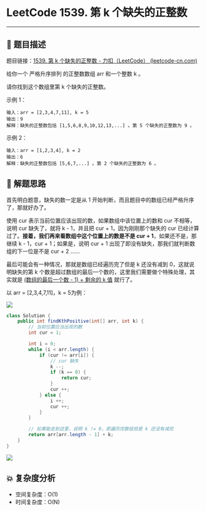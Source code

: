 # LeetCode 1539. 第 k 个缺失的正整数

---

## 📃 题目描述

题目链接：[1539. 第 k 个缺失的正整数 - 力扣（LeetCode） (leetcode-cn.com)](https://leetcode-cn.com/problems/kth-missing-positive-number/)

给你一个 严格升序排列 的正整数数组 arr 和一个整数 k 。

请你找到这个数组里第 k 个缺失的正整数。

示例 1：

```
输入：arr = [2,3,4,7,11], k = 5
输出：9
解释：缺失的正整数包括 [1,5,6,8,9,10,12,13,...] 。第 5 个缺失的正整数为 9 。
```

示例 2：

```
输入：arr = [1,2,3,4], k = 2
输出：6
解释：缺失的正整数包括 [5,6,7,...] 。第 2 个缺失的正整数为 6 。
```

## 🔔 解题思路

首先明白题意，缺失的数一定是从 1 开始判断，而且题目中的数组已经严格升序了，那就好办了。

使用 cur 表示当前位置应该出现的数，如果数组中该位置上的数和 cur 不相等，说明 cur 缺失了，就将 k - 1，并且把 cur + 1，因为刚刚那个缺失的 cur 已经计算过了。**接着，我们再来看数组中这个位置上的数是不是 cur + 1**，如果还不是，那继续 k - 1，cur + 1；如果是，说明 cur + 1 出现了即没有缺失，那我们就判断数组的下一位是不是 cur + 2 ......

最后可能会有一种情况，那就是数组已经遍历完了但是 k 还没有减到 0，这就说明缺失的第 k 个数是超过数组的最后一个数的，这里我们需要做个特殊处理，其实就是 <u>(数组的最后一个数 - 1) + 剩余的 k 值</u> 就行了。

以 arr = [2,3,4,7,11]，k = 5为例：

![](https://gitee.com/veal98/images/raw/master/img/20211010223600.png)

```java
class Solution {
    public int findKthPositive(int[] arr, int k) {
        // 当前位置应当出现的数
        int cur = 1;

        int i = 0;
        while (i < arr.length) {
            if (cur != arr[i]) {
                // cur 缺失
                k --;
                if (k == 0) {
                    return cur;
                }
                cur ++;
            } else {
                i ++;
                cur ++;
            }
        }

        // 如果能走到这里，说明 k != 0，即遍历完数组但是 k 还没有减完
        return arr[arr.length - 1] + k;
    }
}
```

![](https://gitee.com/veal98/images/raw/master/img/20211010225514.png)

## 💥 复杂度分析

- 空间复杂度：O(1)
- 时间复杂度：O(N)
